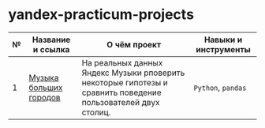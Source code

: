# yandex-practicum-projects

| №  | Название и ссылка | О чём проект | Навыки и инструменты |
| -- | ----------------- | ------------ | -------------------- |
| 1 | [Музыка больших городов](https://github.com/dkunchenko/yandex-practicum-projects/blob/90e3646111672c91f72b70acfa9d7f99d8545883/01_%D0%91%D0%B0%D0%B7%D0%BE%D0%B2%D1%8B%D0%B9_Python/01_music_of_big_cities_project.ipynb) | На реальных данных Яндекс Музыки рповерить некоторые гипотезы и сравнить поведение пользователей двух столиц. | `Python`, `pandas` |
